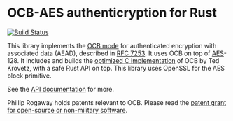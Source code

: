 # OCB-AES authenticryption for Rust

[![Build Status](https://travis-ci.org/kmcallister/ocb.rs.svg?branch=master)](https://travis-ci.org/kmcallister/ocb.rs)

This library implements the [OCB mode][] for authenticated encryption with
associated data (AEAD), described in [RFC 7253][].  It uses OCB on top of
[AES][]-128.  It includes and builds the [optimized C implementation][] of OCB
by Ted Krovetz, with a safe Rust API on top.  This library uses OpenSSL for the
AES block primitive.

See the [API documentation](https://kmcallister.github.io/docs/ocb.rs) for more.

Phillip Rogaway holds patents relevant to OCB.  Please read the [patent grant
for open-source or non-military software](http://web.cs.ucdavis.edu/~rogaway/ocb/grant.htm).

[OCB mode]: http://web.cs.ucdavis.edu/~rogaway/ocb/
[AES]: http://en.wikipedia.org/wiki/Advanced_Encryption_Standard
[optimized C implementation]: http://web.cs.ucdavis.edu/~rogaway/ocb/news/
[RFC 7253]: http://tools.ietf.org/html/rfc7253
